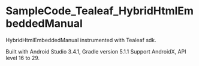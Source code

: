 # SampleCode_Tealeaf_HybridHtmlEmbeddedManual
HybridHtmlEmbeddedManual instrumented with Tealeaf sdk.

Built with Android Studio 3.4.1, Gradle version 5.1.1
Support AndroidX, API level 16 to 29.

